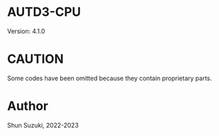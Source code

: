 # AUTD3-CPU

Version: 4.1.0

# CAUTION

Some codes have been omitted because they contain proprietary parts.

# Author

Shun Suzuki, 2022-2023
